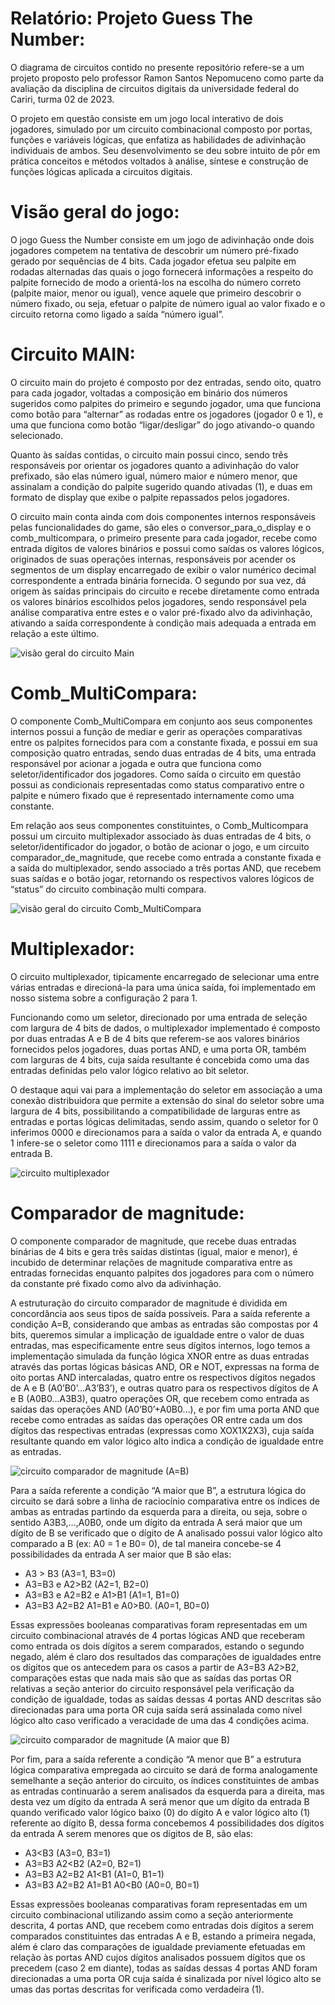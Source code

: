 # Relatório: Projeto Guess The Number:

O diagrama de circuitos contido no presente repositório refere-se a um projeto proposto pelo professor Ramon Santos Nepomuceno como parte da avaliação da disciplina de circuitos digitais da universidade federal do Cariri, turma 02 de 2023. 

O projeto em questão consiste em um jogo local interativo de dois jogadores, simulado por um circuito combinacional composto por portas, funções e variáveis lógicas, que enfatiza as habilidades de adivinhação individuais de ambos. Seu desenvolvimento se deu sobre intuito de pôr em prática conceitos e métodos voltados à análise, síntese e construção de funções lógicas aplicada a circuitos digitais.

# Visão geral do jogo:

O jogo Guess the Number consiste em um jogo de adivinhação onde dois jogadores competem na tentativa de descobrir um número pré-fixado gerado por sequências de 4 bits. Cada jogador efetua seu palpite em rodadas alternadas das quais o jogo fornecerá informações a respeito do palpite fornecido de modo a orientá-los na escolha do número correto (palpite maior, menor ou igual), vence aquele que primeiro descobrir o número fixado, ou seja, efetuar o palpite de número igual ao valor fixado e o circuito retorna como ligado a saída “número igual”.

# Circuito MAIN:

O circuito main do projeto é composto por dez entradas, sendo oito, quatro para cada jogador, voltadas a composição em binário dos números sugeridos como palpites do primeiro e segundo jogador, uma que funciona como botão para “alternar” as rodadas entre os jogadores (jogador 0 e 1), e uma que funciona como botão “ligar/desligar” do jogo ativando-o quando selecionado. 

Quanto às saídas contidas, o circuito main possui cinco, sendo três responsáveis por orientar os jogadores quanto a adivinhação do valor prefixado, são elas número igual, número maior e número menor, que assinalam a condição do palpite sugerido quando ativadas (1), e duas em formato de display que exibe o palpite repassados pelos jogadores.

O circuito main conta ainda com dois componentes internos responsáveis pelas funcionalidades do game, são eles o conversor_para_o_display e o comb_multicompara, o primeiro presente para cada jogador, recebe como entrada dígitos de valores binários e possui como saídas os valores lógicos, originados de suas operações internas, responsáveis por acender os segmentos de um display encarregado de exibir o valor numérico decimal correspondente a entrada binária fornecida. O segundo por sua vez, dá origem às saídas principais do circuito e recebe diretamente como entrada os valores binários escolhidos pelos jogadores, sendo responsável pela análise comparativa entre estes e o valor pré-fixado alvo da adivinhação, ativando a saída correspondente à condição mais adequada a entrada em relação a este último.

![visão geral do circuito Main](https://github.com/Marcondes-Amarante/circuitos-digitais/assets/117780345/ce90b9a5-a3a9-4987-8c54-d81ec997c15a)

# Comb_MultiCompara:

O componente Comb_MultiCompara em conjunto aos seus componentes internos possui a função de mediar e gerir as operações comparativas entre os palpites fornecidos para com a constante fixada, e possui em sua composição quatro entradas, sendo duas entradas de 4 bits, uma entrada responsável por acionar a jogada e outra que funciona como seletor/identificador dos jogadores. Como saída o circuito em questão possui as condicionais representadas como status comparativo entre o palpite e número fixado que é representado internamente como uma constante. 

Em relação aos seus componentes constituintes, o Comb_Multicompara possui um circuito multiplexador associado às duas entradas de 4 bits, o seletor/identificador do jogador, o botão de acionar o jogo,  e um circuito comparador_de_magnitude, que recebe como entrada a constante fixada e a saída do multiplexador, sendo associado a três portas AND, que recebem suas saídas e o botão jogar, retornando os respectivos valores lógicos de “status” do circuito combinação multi compara.

![visão geral do circuito Comb_MultiCompara](https://github.com/Marcondes-Amarante/circuitos-digitais/assets/117780345/37d81968-2dbb-4efa-84ec-2a87e8f4aa63)

# Multiplexador:

O circuito multiplexador, tipicamente encarregado de selecionar uma entre várias entradas e direcioná-la para uma única saída, foi implementado em nosso sistema sobre a configuração 2 para 1. 

Funcionando como um seletor, direcionado por uma entrada de seleção com largura de 4 bits de dados, o multiplexador implementado é composto por duas entradas A e B de 4 bits que referem-se aos valores binários fornecidos pelos jogadores, duas portas AND, e uma porta OR, também com larguras de 4 bits, cuja saída resultante é concebida como uma das entradas definidas pelo valor lógico relativo ao bit seletor. 

O destaque aqui vai para a implementação do seletor em associação a uma conexão distribuidora que permite a extensão do sinal do seletor sobre uma largura de 4 bits, possibilitando a compatibilidade de larguras entre as entradas e portas lógicas delimitadas, sendo assim, quando o seletor for 0 inferimos 0000 e direcionamos para a saída o valor da entrada A, e quando 1 infere-se o seletor como 1111 e direcionamos para a saída o valor da entrada B.

![circuito multiplexador](https://github.com/Marcondes-Amarante/circuitos-digitais/assets/117780345/84dc6673-c11a-4597-8a89-c5b8ae8ca524)

# Comparador de magnitude:

O componente comparador de magnitude, que recebe duas entradas binárias de 4 bits e gera três saídas distintas (igual, maior e menor), é incubido de determinar relações de magnitude comparativa entre as entradas fornecidas enquanto palpites dos jogadores para com o número da constante pré fixado como alvo da adivinhação.

A estruturação do circuito comparador de magnitude é dividida em concordância aos seus tipos de saída possíveis. Para a saída referente a condição A=B, considerando que ambas as entradas são compostas por 4 bits, queremos simular a implicação de igualdade entre o valor de duas entradas, mas especificamente entre seus dígitos internos, logo temos a implementação simulada da função lógica XNOR entre as duas entradas através das portas lógicas básicas AND, OR e NOT, expressas na forma de oito portas AND intercaladas, quatro entre os respectivos dígitos negados de A e B (A0’B0’...A3’B3’), e outras quatro para os respectivos dígitos de A e B (A0B0…A3B3), quatro operações OR, que recebem como entrada as saídas das operações AND (A0’B0’+A0B0…), e por fim uma porta AND que recebe como entradas as saídas das operações OR entre cada um dos dígitos das respectivas entradas (expressas como XOX1X2X3), cuja saída resultante quando em valor lógico alto indica a condição de igualdade entre as entradas.

![circuito comparador de magnitude (A=B)](https://github.com/Marcondes-Amarante/circuitos-digitais/assets/117780345/a1098ed8-6033-4a1c-97ab-cebcb1d43ae9)

Para a saída referente a condição “A maior que B”, a estrutura lógica do circuito se dará sobre a linha de raciocínio comparativa entre os índices de ambas as entradas partindo da esquerda para a direita, ou seja, sobre o sentido A3B3,…,A0B0, onde um dígito da entrada A será maior que um dígito de B se verificado que o dígito de A analisado possui valor lógico alto comparado a B (ex: A0 = 1 e B0= 0), de tal maneira concebe-se 4 possibilidades da entrada A ser maior que B são elas: 

- A3 > B3 (A3=1, B3=0)
- A3=B3 e A2>B2 (A2=1, B2=0)
- A3=B3 e A2=B2 e A1>B1 (A1=1, B1=0)
- A3=B3 A2=B2 A1=B1 e A0>B0. (A0=1, B0=0)

Essas expressões booleanas comparativas foram representadas em um circuito combinacional através de 4 portas lógicas AND que receberam como entrada os dois dígitos a serem comparados, estando o segundo negado, além é claro dos resultados das comparações de igualdades entre os dígitos que os antecedem para os casos a partir de A3=B3 A2>B2, comparações estas que nada mais são que as saídas das portas OR relativas a seção anterior do circuito responsável pela verificação da condição de igualdade, todas as saídas dessas 4 portas AND descritas são direcionadas para uma porta OR cuja saída será assinalada como nível lógico alto caso verificado a veracidade de uma das 4 condições acima.

![circuito comparador de magnitude (A maior que B)](https://github.com/Marcondes-Amarante/circuitos-digitais/assets/117780345/dd205977-8907-419c-b12d-cbd3c2c30409)

Por fim, para a saída referente a condição “A menor que B” a estrutura lógica comparativa empregada ao circuito se dará de forma analogamente semelhante a seção anterior do circuito, os índices constituintes de ambas as entradas continuarão a serem analisados da esquerda para a direita, mas desta vez um dígito da entrada A será menor que um dígito da entrada B quando verificado valor lógico baixo (0) do dígito A e valor lógico alto (1) referente ao dígito B, dessa forma concebemos 4 possibilidades dos dígitos da entrada A serem menores que os dígitos de B, são elas:

- A3<B3 (A3=0, B3=1)
- A3=B3 A2<B2 (A2=0, B2=1)
- A3=B3 A2=B2 A1<B1 (A1=0, B1=1)
- A3=B3 A2=B2 A1=B1 A0<B0 (A0=0, B0=1)

Essas expressões booleanas comparativas foram representadas em um circuito combinacional utilizando assim como a seção anteriormente descrita, 4 portas AND, que recebem como entradas dois dígitos a serem comparados constituintes das entradas A e B, estando a primeira negada, além é claro das comparações de igualdade previamente efetuadas em relação às portas AND cujos dígitos analisados possuem dígitos que os precedem (caso 2 em diante), todas as saídas dessas 4 portas AND foram direcionadas a uma porta OR cuja saída é sinalizada por nível lógico alto se umas das portas descritas for verificada como verdadeira (1).
